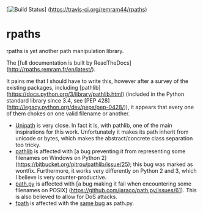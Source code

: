 [![Build Status](https://travis-ci.org/remram44/rpaths.svg?branch=master)]
(https://travis-ci.org/remram44/rpaths)

rpaths
======

rpaths is yet another path manipulation library.

The [full documentation is built by ReadTheDocs]
(http://rpaths.remram.fr/en/latest/).

It pains me that I should have to write this, however after a survey of the
existing packages, including [pathlib]
(https://docs.python.org/3/library/pathlib.html) (included in the Python
standard library since 3.4, see [PEP 428]
(http://legacy.python.org/dev/peps/pep-0428/)), it appears that every one of
them chokes on one valid filename or another.

* [Unipath](https://github.com/mikeorr/Unipath) is very close. In fact it is,
with pathlib, one of the main inspirations for this work. Unfortunately it
makes its path inherit from unicode or bytes, which makes the abstract/concrete
class separation too tricky.
* [pathlib](https://bitbucket.org/pitrou/pathlib/) is affected with
[a bug preventing it from representing some filenames on Windows on Python 2]
(https://bitbucket.org/pitrou/pathlib/issue/25); this bug was marked as
wontfix. Furthermore, it works very differently on Python 2 and 3, which I
believe is very counter-productive.
* [path.py](https://github.com/jaraco/path.py) is affected with [a bug making
it fail when encountering some filenames on POSIX]
(https://github.com/jaraco/path.py/issues/61). This is also believed to allow
for DoS attacks.
* [fpath](https://github.com/wackywendell/fpath) is affected with the
[same bug](https://github.com/wackywendell/fpath/issues/5) as path.py.
